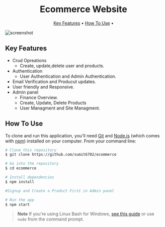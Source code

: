 
<h1 align="center">
  <br>
  Ecommerce Website
  <br>
</h1>

<p align="center">
  <a href="#key-features">Key Features</a> •
  <a href="#how-to-use">How To Use</a> •
</p>

![screenshot](https://github.com/sumit6702/ecommerce/blob/main/screenshots/Screenshot%202024-03-18%20012159.png)

## Key Features

* Crud Opreations
  - Create, update,delete user and products.
* Authentication
  - User Authentication and Admin Authentication.
* Email Verification and Producut updates.  
* User friendly and Responsive.
* Admin panel 
  - Finance Overview.
  - Create, Update, Delete Products
  - User Managment and Site Managment.

## How To Use

To clone and run this application, you'll need [Git](https://git-scm.com) and [Node.js](https://nodejs.org/en/download/) (which comes with [npm](http://npmjs.com)) installed on your computer. From your command line:

```bash
# Clone this repository
$ git clone https://github.com/sumit6702/ecommerce

# Go into the repository
$ cd ecommerce

# Install dependencies
$ npm install

#Signup and Create a Product First in Admin panel

# Run the app
$ npm start
```

> **Note**
> If you're using Linux Bash for Windows, [see this guide](https://www.howtogeek.com/261575/how-to-run-graphical-linux-desktop-applications-from-windows-10s-bash-shell/) or use `node` from the command prompt.

